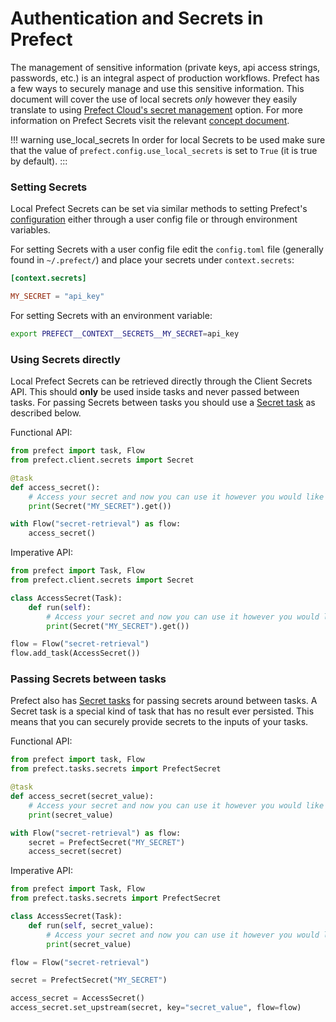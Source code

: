 # Authentication and Secrets in Prefect

The management of sensitive information (private keys, api access strings, passwords, etc.) is an integral aspect of production workflows. Prefect has a few ways to securely manage and use this sensitive information. This document will cover the use of local secrets _only_ however they easily translate to using [Prefect Cloud's secret management](/orchestration/concepts/secrets.html) option. For more information on Prefect Secrets visit the relevant [concept document](/core/concepts/secrets.html).

!!! warning use_local_secrets
    In order for local Secrets to be used make sure that the value of `prefect.config.use_local_secrets` is set to `True` (it is true by default).
:::

### Setting Secrets

Local Prefect Secrets can be set via similar methods to setting Prefect's [configuration](/core/concepts/configuration.html) either through a user config file or through environment variables.

For setting Secrets with a user config file edit the `config.toml` file (generally found in `~/.prefect/`) and place your secrets under `context.secrets`:

```toml
[context.secrets]

MY_SECRET = "api_key"
```

For setting Secrets with an environment variable:

```sh
export PREFECT__CONTEXT__SECRETS__MY_SECRET=api_key
```

### Using Secrets directly

Local Prefect Secrets can be retrieved directly through the Client Secrets API. This should **only** be used inside tasks and never passed between tasks. For passing Secrets between tasks you should use a [Secret task](/api/latest/tasks/secrets.html) as described below.

Functional API:
```python
from prefect import task, Flow
from prefect.client.secrets import Secret

@task
def access_secret():
    # Access your secret and now you can use it however you would like
    print(Secret("MY_SECRET").get())

with Flow("secret-retrieval") as flow:
    access_secret()
```

Imperative API:
```python
from prefect import Task, Flow
from prefect.client.secrets import Secret

class AccessSecret(Task):
    def run(self):
        # Access your secret and now you can use it however you would like
        print(Secret("MY_SECRET").get())

flow = Flow("secret-retrieval")
flow.add_task(AccessSecret())
```


### Passing Secrets between tasks

Prefect also has [Secret tasks](/api/latest/tasks/secrets.html) for passing secrets around between tasks. A Secret task is a special kind of task that has no result ever persisted. This means that you can securely provide secrets to the inputs of your tasks.

Functional API:
```python
from prefect import task, Flow
from prefect.tasks.secrets import PrefectSecret

@task
def access_secret(secret_value):
    # Access your secret and now you can use it however you would like
    print(secret_value)

with Flow("secret-retrieval") as flow:
    secret = PrefectSecret("MY_SECRET")
    access_secret(secret)
```

Imperative API:
```python
from prefect import Task, Flow
from prefect.tasks.secrets import PrefectSecret

class AccessSecret(Task):
    def run(self, secret_value):
        # Access your secret and now you can use it however you would like
        print(secret_value)

flow = Flow("secret-retrieval")

secret = PrefectSecret("MY_SECRET")

access_secret = AccessSecret()
access_secret.set_upstream(secret, key="secret_value", flow=flow)
```

